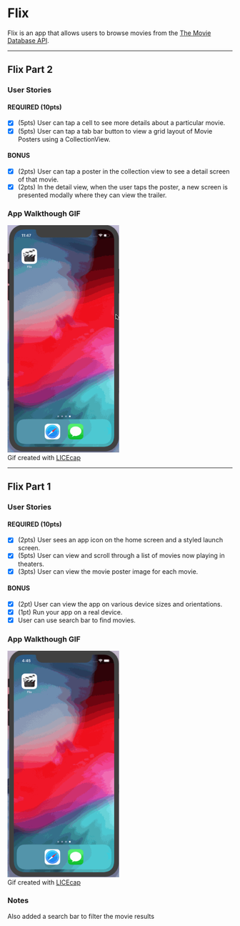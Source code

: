 # Flix
Flix is an app that allows users to browse movies from the [The Movie Database API](http://docs.themoviedb.apiary.io/#).


---

## Flix Part 2

### User Stories

#### REQUIRED (10pts)
- [x] (5pts) User can tap a cell to see more details about a particular movie.
- [x] (5pts) User can tap a tab bar button to view a grid layout of Movie Posters using a CollectionView.

#### BONUS
- [x] (2pts) User can tap a poster in the collection view to see a detail screen of that movie.
- [x] (2pts) In the detail view, when the user taps the poster, a new screen is presented modally where they can view the trailer.

### App Walkthough GIF

<img src="https://raw.githubusercontent.com/ChaseC99/Flix/master/Flix2.gif" width=250><br>
Gif created with [LICEcap](https://www.cockos.com/licecap/)

---

## Flix Part 1

### User Stories

#### REQUIRED (10pts)
- [x] (2pts) User sees an app icon on the home screen and a styled launch screen.
- [x] (5pts) User can view and scroll through a list of movies now playing in theaters.
- [x] (3pts) User can view the movie poster image for each movie.

#### BONUS
- [x] (2pt) User can view the app on various device sizes and orientations.
- [x] (1pt) Run your app on a real device.
- [x] User can use search bar to find movies. 

### App Walkthough GIF    
<img src="https://github.com/ChaseC99/Flix/blob/master/Flix.gif?raw=true" width=250><br>
Gif created with [LICEcap](https://www.cockos.com/licecap/)

### Notes

Also added a search bar to filter the movie results
